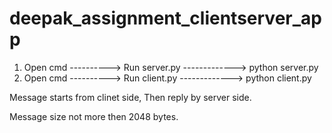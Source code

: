# deepak_assignment_clientserver_app
1. Open cmd ----------> Run server.py -------------> python server.py
2. Open cmd ----------> Run client.py -------------> python client.py

Message starts from clinet side, Then reply by server side.

Message size not more then 2048 bytes.
